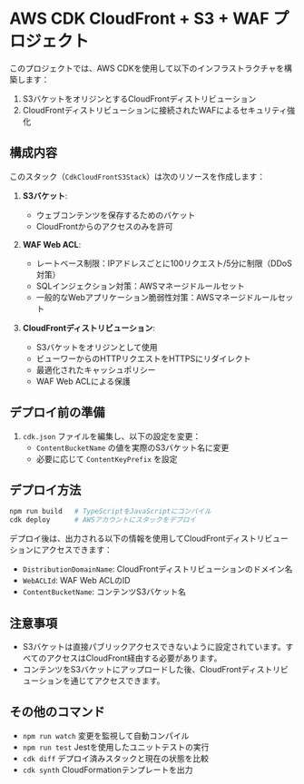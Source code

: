 # AWS CDK CloudFront + S3 + WAF プロジェクト

このプロジェクトでは、AWS CDKを使用して以下のインフラストラクチャを構築します：
1. S3バケットをオリジンとするCloudFrontディストリビューション
2. CloudFrontディストリビューションに接続されたWAFによるセキュリティ強化

## 構成内容

このスタック（`CdkCloudFrontS3Stack`）は次のリソースを作成します：

1. **S3バケット**:
   - ウェブコンテンツを保存するためのバケット
   - CloudFrontからのアクセスのみを許可

2. **WAF Web ACL**:
   - レートベース制限：IPアドレスごとに100リクエスト/5分に制限（DDoS対策）
   - SQLインジェクション対策：AWSマネージドルールセット
   - 一般的なWebアプリケーション脆弱性対策：AWSマネージドルールセット

3. **CloudFrontディストリビューション**:
   - S3バケットをオリジンとして使用
   - ビューワーからのHTTPリクエストをHTTPSにリダイレクト
   - 最適化されたキャッシュポリシー
   - WAF Web ACLによる保護

## デプロイ前の準備

1. `cdk.json` ファイルを編集し、以下の設定を変更：
   - `ContentBucketName` の値を実際のS3バケット名に変更
   - 必要に応じて `ContentKeyPrefix` を設定

## デプロイ方法

```bash
npm run build   # TypeScriptをJavaScriptにコンパイル
cdk deploy      # AWSアカウントにスタックをデプロイ
```

デプロイ後は、出力される以下の情報を使用してCloudFrontディストリビューションにアクセスできます：
- `DistributionDomainName`: CloudFrontディストリビューションのドメイン名
- `WebACLId`: WAF Web ACLのID
- `ContentBucketName`: コンテンツS3バケット名

## 注意事項

- S3バケットは直接パブリックアクセスできないように設定されています。すべてのアクセスはCloudFront経由する必要があります。
- コンテンツをS3バケットにアップロードした後、CloudFrontディストリビューションを通じてアクセスできます。

## その他のコマンド

* `npm run watch`   変更を監視して自動コンパイル
* `npm run test`    Jestを使用したユニットテストの実行
* `cdk diff`        デプロイ済みスタックと現在の状態を比較
* `cdk synth`       CloudFormationテンプレートを出力
